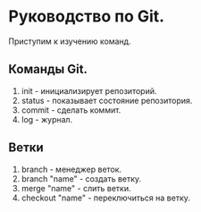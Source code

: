 # Руководство по Git.
Приступим к изучению команд.
## Команды Git.
1. init - инициализирует репозиторий.
2. status - показывает состояние репозитория.
3. commit - сделать коммит.
4. log - журнал.
## Ветки
1. branch - менеджер веток.
2. branch "name" - создать ветку.
3. merge "name" - слить ветки.
4. checkout "name" - переключиться на ветку. 